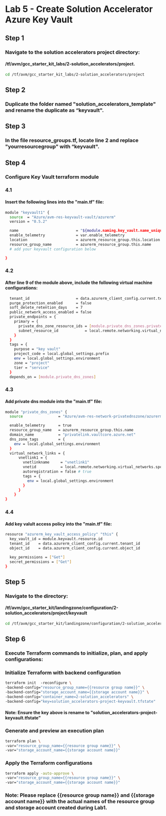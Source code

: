 # Lab 5 - Create Solution Accelerator Azure Key Vault
## Step 1
### Navigate to the solution accelerators project directory: 
#### /tf/avm/gcc_starter_kit_labs/2-solution_accelerators/project.

```bash
cd /tf/avm/gcc_starter_kit_labs/2-solution_accelerators/project
```

## Step 2
### Duplicate the folder named "solution_accelerators_template" and rename the duplicate as “keyvault".

## Step 3
### In the file resource_groups.tf, locate line 2 and replace "yourresourcegroup" with “keyvault".

## Step 4
### Configure Key Vault terraform module

### 4.1
#### Insert the following lines into the "main.tf" file:

```bash
module "keyvault1" {
  source  = "Azure/avm-res-keyvault-vault/azurerm"
  version = "0.5.2"  

  name                          = "${module.naming.key_vault.name_unique}${random_string.this.result}" 
  enable_telemetry              = var.enable_telemetry
  location                      = azurerm_resource_group.this.location
  resource_group_name           = azurerm_resource_group.this.name
  # add your keyvault configuration below

}
```

### 4.2
#### After line 9 of the module above, include the following virtual machine configurations:

```bash
  tenant_id                     = data.azurerm_client_config.current.tenant_id
  purge_protection_enabled      = false 
  soft_delete_retention_days    = 7 
  public_network_access_enabled = false
  private_endpoints = {
    primary = {
      private_dns_zone_resource_ids = [module.private_dns_zones.private_dnz_zone_output.id] 
      subnet_resource_id            = local.remote.networking.virtual_networks.spoke_project.virtual_subnets.subnets["ServiceSubnet"].id  
    }
  }
  tags = { 
    purpose = "key vault" 
    project_code = local.global_settings.prefix 
    env = local.global_settings.environment 
    zone = "project"
    tier = "service"           
  }   
  depends_on = [module.private_dns_zones]  
```

### 4.3
#### Add private dns module into the "main.tf" file:

```bash
module "private_dns_zones" {
  source                = "Azure/avm-res-network-privatednszone/azurerm"  

  enable_telemetry      = true
  resource_group_name   = azurerm_resource_group.this.name
  domain_name           = "privatelink.vaultcore.azure.net"
  dns_zone_tags         = {
    env = local.global_settings.environment 
  }
  virtual_network_links = {
      vnetlink1 = {
        vnetlinkname     = "vnetlink1"
        vnetid           = local.remote.networking.virtual_networks.spoke_project.virtual_network.id  
        autoregistration = false # true
        tags = {
          env = local.global_settings.environment 
        }
      }
    }
}
```

### 4.4
#### Add key valult access policy into the "main.tf" file:

```bash
resource "azurerm_key_vault_access_policy" "this" {
  key_vault_id = module.keyvault.resource.id
  tenant_id    = data.azurerm_client_config.current.tenant_id
  object_id    = data.azurerm_client_config.current.object_id

  key_permissions = ["Get"]
  secret_permissions = ["Get"]
}
```

## Step 5
### Navigate to the directory: 
#### /tf/avm/gcc_starter_kit/landingzone/configuration/2-solution_accelerators/project/keyvault

```bash
cd /tf/avm/gcc_starter_kit/landingzone/configuration/2-solution_accelerators/project/keyvault
```

## Step 6
### Execute Terraform commands to initialize, plan, and apply configurations:

### Initialize Terraform with backend configuration
```bash
terraform init  -reconfigure \
-backend-config="resource_group_name={{resource group name}}" \
-backend-config="storage_account_name={{storage account name}}" \
-backend-config="container_name=2-solution_accelerators" \
-backend-config="key=solution_accelerators-project-keyvault.tfstate"
```
#### Note: Ensure the key above is rename to "solution_accelerators-project-keyvault.tfstate"

### Generate and preview an execution plan
```bash
terraform plan \
-var="resource_group_name={{resource group name}}" \
-var="storage_account_name={{storage account name}}" 
```

### Apply the Terraform configurations
```bash
terraform apply -auto-approve \
-var="resource_group_name={{resource group name}}" \
-var="storage_account_name={{storage account name}}" 
```

### Note: Please replace {{resource group name}} and {{storage account name}} with the actual names of the resource group and storage account created during Lab1.